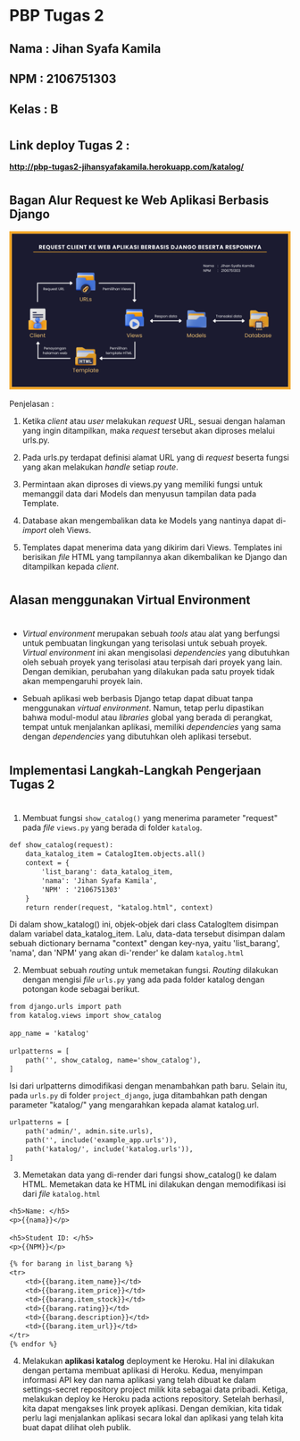 # **PBP Tugas 2**

## **Nama   : Jihan Syafa Kamila**
## **NPM    : 2106751303**
## **Kelas  : B**

#

## Link deploy Tugas 2 : 
**http://pbp-tugas2-jihansyafakamila.herokuapp.com/katalog/**

#

## Bagan Alur Request ke Web Aplikasi Berbasis Django
![Gambar]('../../BaganTugas2.png?raw=true')

Penjelasan :

1. Ketika *client* atau *user* melakukan *request* URL, sesuai dengan halaman yang ingin ditampilkan, maka *request* tersebut akan diproses melalui urls.py.

2. Pada urls.py terdapat definisi alamat URL yang di *request* beserta fungsi yang akan melakukan *handle* setiap *route*.

3. Permintaan akan diproses di views.py yang memiliki fungsi untuk memanggil data dari Models dan menyusun tampilan data pada Template. 

4. Database akan mengembalikan data ke Models yang nantinya dapat di-*import* oleh Views.

5. Templates dapat menerima data yang dikirim dari Views. Templates ini berisikan *file* HTML yang tampilannya akan dikembalikan ke Django dan ditampilkan kepada *client*. 

#

## Alasan menggunakan Virtual Environment

#
- *Virtual environment* merupakan sebuah *tools* atau alat yang berfungsi untuk pembuatan lingkungan yang terisolasi untuk sebuah proyek. *Virtual environment* ini akan mengisolasi *dependencies* yang dibutuhkan oleh sebuah proyek yang terisolasi atau terpisah dari proyek yang lain. Dengan demikian, perubahan yang dilakukan pada satu proyek tidak akan mempengaruhi proyek lain.

- Sebuah aplikasi web berbasis Django tetap dapat dibuat tanpa menggunakan *virtual environment*. Namun, tetap perlu dipastikan bahwa modul-modul atau *libraries* global yang berada di perangkat, tempat untuk menjalankan aplikasi, memiliki *dependencies* yang sama dengan *dependencies* yang dibutuhkan oleh aplikasi tersebut.

#

## Implementasi Langkah-Langkah Pengerjaan Tugas 2

#

1. Membuat fungsi `show_catalog()` yang menerima parameter "request" pada *file* `views.py` yang berada di folder `katalog`.

``` 
def show_catalog(request):
    data_katalog_item = CatalogItem.objects.all()
    context = {
        'list_barang': data_katalog_item,
        'nama': 'Jihan Syafa Kamila',
        'NPM' : '2106751303'
    }
    return render(request, "katalog.html", context)  
```
Di dalam show_katalog() ini, objek-objek dari class CatalogItem disimpan dalam variabel data_katalog_item. Lalu, data-data tersebut disimpan dalam sebuah dictionary bernama "context" dengan key-nya, yaitu 'list_barang', 'nama', dan 'NPM' yang akan di-'render' ke dalam `katalog.html`

2. Membuat sebuah *routing* untuk memetakan fungsi. *Routing* dilakukan dengan mengisi *file* `urls.py` yang ada pada folder katalog dengan potongan kode sebagai berikut.

```
from django.urls import path
from katalog.views import show_catalog

app_name = 'katalog'

urlpatterns = [
    path('', show_catalog, name='show_catalog'),
]
```
Isi dari urlpatterns dimodifikasi dengan menambahkan path baru. Selain itu, pada `urls.py` di folder `project_django`, juga ditambahkan path dengan parameter "katalog/" yang mengarahkan kepada alamat katalog.url.

```
urlpatterns = [
    path('admin/', admin.site.urls),
    path('', include('example_app.urls')),
    path('katalog/', include('katalog.urls')),
]
```

3. Memetakan data yang di-render dari fungsi show_catalog() ke dalam HTML. Memetakan data ke HTML ini dilakukan dengan memodifikasi isi dari *file* `katalog.html`

```
<h5>Name: </h5>
<p>{{nama}}</p>

<h5>Student ID: </h5>
<p>{{NPM}}</p>
```

```
{% for barang in list_barang %}
<tr>
    <td>{{barang.item_name}}</td>
    <td>{{barang.item_price}}</td>
    <td>{{barang.item_stock}}</td>
    <td>{{barang.rating}}</td>
    <td>{{barang.description}}</td>
    <td>{{barang.item_url}}</td>
</tr>
{% endfor %}
```

4. Melakukan **aplikasi katalog** deployment ke Heroku. Hal ini dilakukan dengan pertama membuat aplikasi di Heroku. Kedua, menyimpan informasi API key dan nama aplikasi yang telah dibuat ke dalam settings-secret repository project milik kita sebagai data pribadi. Ketiga, melakukan deploy ke Heroku pada actions repository. Setelah berhasil, kita dapat mengakses link proyek aplikasi. Dengan demikian, kita tidak perlu lagi menjalankan aplikasi secara lokal dan aplikasi yang telah kita buat dapat dilihat oleh publik.